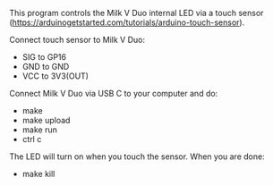 This program controls the Milk V Duo internal LED via a touch sensor (https://arduinogetstarted.com/tutorials/arduino-touch-sensor).


Connect touch sensor to Milk V Duo:
- SIG to GP16
- GND to GND
- VCC to 3V3(OUT)


Connect Milk V Duo via USB C to your computer and do:
- make
- make upload
- make run
- ctrl c


The LED will turn on when you touch the sensor.  When you are done:
- make kill